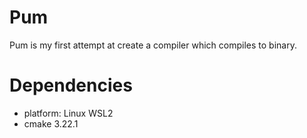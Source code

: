 # Pum

Pum is my first attempt at create a compiler which compiles to binary.

# Dependencies

- platform: Linux WSL2
- cmake 3.22.1
